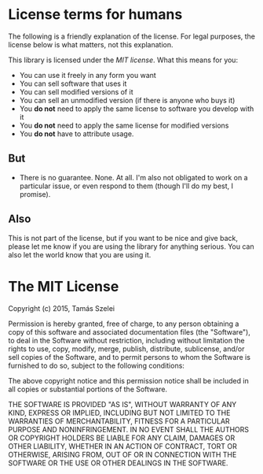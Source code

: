 # License terms for humans

The following is a friendly explanation of the license. For legal purposes, the license below is
what matters, not this explanation.

This library is licensed under the *MIT license*. What this means for you:

  * You can use it freely in any form you want
  * You can sell software that uses it
  * You can sell modified versions of it
  * You can sell an unmodified version (if there is anyone who buys it)
  * You **do not** need to apply the same license to software you develop with it
  * You **do not** need to apply the same license for modified versions
  * You **do not** have to attribute usage.

## But

  * There is no guarantee. None. At all. I'm also not obligated to work on a particular issue, or
    even respond to them (though I'll do my best, I promise).

## Also

This is not part of the license, but if you want to be nice and give back, please let me know
if you are using the library for anything serious. You can also let the world know that you are using it.


# The MIT License

Copyright (c) 2015, Tamás Szelei

Permission is hereby granted, free of charge, to any person obtaining a copy
of this software and associated documentation files (the "Software"), to deal
in the Software without restriction, including without limitation the rights
to use, copy, modify, merge, publish, distribute, sublicense, and/or sell
copies of the Software, and to permit persons to whom the Software is
furnished to do so, subject to the following conditions:

The above copyright notice and this permission notice shall be included in
all copies or substantial portions of the Software.

THE SOFTWARE IS PROVIDED "AS IS", WITHOUT WARRANTY OF ANY KIND, EXPRESS OR
IMPLIED, INCLUDING BUT NOT LIMITED TO THE WARRANTIES OF MERCHANTABILITY,
FITNESS FOR A PARTICULAR PURPOSE AND NONINFRINGEMENT. IN NO EVENT SHALL THE
AUTHORS OR COPYRIGHT HOLDERS BE LIABLE FOR ANY CLAIM, DAMAGES OR OTHER
LIABILITY, WHETHER IN AN ACTION OF CONTRACT, TORT OR OTHERWISE, ARISING FROM,
OUT OF OR IN CONNECTION WITH THE SOFTWARE OR THE USE OR OTHER DEALINGS IN
THE SOFTWARE.
